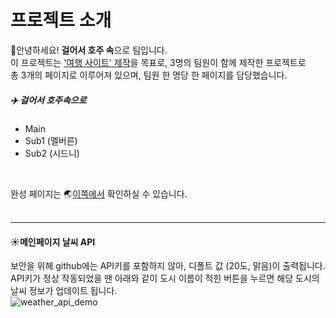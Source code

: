 # 프로젝트 소개
:raised_hands:안녕하세요! **걸어서 호주 속**으로 팀입니다.  
이 프로젝트는 <u>'여행 사이트' 제작</u>을 목표로, 3명의 팀원이 함께 제작한 프로젝트로<br/>
총 3개의 페이지로 이루어져 있으며, 팀원 한 명당 한 페이지를 담당했습니다.
<br/>

##### :airplane: 걸어서 호주속으로
  - Main
  - Sub1 (멜버른)
  - Sub2 (시드니)   

  
<br/>

완성 페이지는 :earth_asia:<a href="https://naver.com" target="_blank">이쪽에서</a> 확인하실 수 있습니다.   
<br/>

---

#### :sunny:메인페이지 날씨 API  

보안을 위해 github에는 API키를 포함하지 않아, 디폴트 값 (20도, 맑음)이 출력됩니다.<br/>
API키가 정상 작동되었을 땐 아래와 같이 도시 이름이 적힌 버튼을 누르면 해당 도시의 날씨 정보가 업데이트 됩니다.<br/>
![weather_api_demo](https://github.com/saemii-24/project_3/assets/139088277/bf0c701b-753c-4f43-b48a-006223a874f4)
